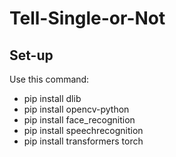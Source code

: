 # Tell-Single-or-Not
## Set-up
Use this command:
- pip install dlib
- pip install opencv-python
- pip install face_recognition
- pip install speechrecognition
- pip install transformers torch
